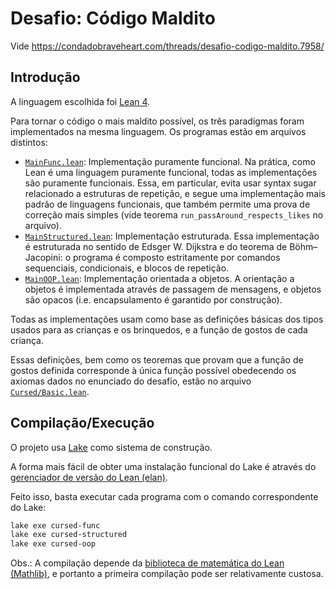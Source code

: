# Desafio: Código Maldito

Vide https://condadobraveheart.com/threads/desafio-codigo-maldito.7958/

## Introdução

A linguagem escolhida foi [Lean 4](https://lean-lang.org/).

Para tornar o código o mais maldito possível, os três paradigmas foram implementados na mesma
linguagem. Os programas estão em arquivos distintos:
- [`MainFunc.lean`](./MainFunc.lean): Implementação puramente funcional. Na prática, como Lean é
    uma linguagem puramente funcional, todas as implementações são puramente funcionais. Essa, em
    particular, evita usar syntax sugar relacionado a estruturas de repetição, e segue uma
    implementação mais padrão de linguagens funcionais, que também permite uma prova de correção
    mais simples (vide teorema `run_passAround_respects_likes` no arquivo).
- [`MainStructured.lean`](./MainStructured.lean): Implementação estruturada. Essa implementação é
  estruturada no sentido de Edsger W. Dijkstra e do teorema de Böhm–Jacopini: o programa é composto
  estritamente por comandos sequenciais, condicionais, e blocos de repetição.
- [`MainOOP.lean`](./MainOOP.lean): Implementação orientada a objetos. A orientação a objetos é
  implementada através de passagem de mensagens, e objetos são opacos (i.e. encapsulamento é
  garantido por construção).

Todas as implementações usam como base as definições básicas dos tipos usados para as crianças e os
brinquedos, e a função de gostos de cada criança.

Essas definições, bem como os teoremas que provam que a função de gostos definida corresponde à 
única função possível obedecendo os axiomas dados no  enunciado do desafio, estão no arquivo 
[`Cursed/Basic.lean`](./Cursed/Basic.lean).

## Compilação/Execução

O projeto usa [Lake][lake] como sistema de construção.

A forma mais fácil de obter uma instalação funcional do Lake é através do [gerenciador de versão do
Lean (elan)][elan]. 

Feito isso, basta executar cada programa com o comando correspondente do Lake:
```sh
lake exe cursed-func
lake exe cursed-structured
lake exe cursed-oop
```

Obs.: A compilação depende da [biblioteca de matemática do Lean (Mathlib)][mathlib], e portanto a 
primeira compilação pode ser relativamente custosa.

[lake]: https://github.com/leanprover/lake
[elan]: https://github.com/leanprover/elan
[mathlib]: https://github.com/leanprover-community/mathlib4
